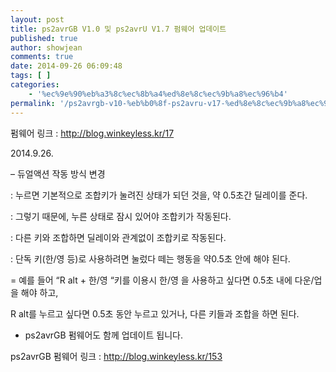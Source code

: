 ```yaml
---
layout: post
title: ps2avrGB V1.0 및 ps2avrU V1.7 펌웨어 업데이트
published: true
author: showjean
comments: true
date: 2014-09-26 06:09:48
tags: [ ]
categories:
    - '%ec%9e%90%eb%a3%8c%ec%8b%a4%ed%8e%8c%ec%9b%a8%ec%96%b4'
permalink: '/ps2avrgb-v10-%eb%b0%8f-ps2avru-v17-%ed%8e%8c%ec%9b%a8%ec%96%b4-%ec%97%85%eb%8d%b0%ec%9d%b4%ed%8a%b8'
---
```

펌웨어 링크 : http://blog.winkeyless.kr/17



2014.9.26.



&#8211;&nbsp;듀얼액션 작동 방식 변경

: 누르면 기본적으로&nbsp;조합키가 눌려진 상태가 되던 것을, 약 0.5초간 딜레이를 준다.

: 그렇기 때문에, 누른 상태로 잠시 있어야 조합키가 작동된다.

: 다른 키와 조합하면 딜레이와 관계없이 조합키로 작동된다.

: 단독 키(한/영 등)로 사용하려면 눌렀다 떼는 행동을 약0.5초 안에 해야 된다.

= 예를 들어 &#8220;R alt + 한/영 &#8220;키를 이용시 한/영 을 사용하고 싶다면 0.5초 내에 다운/업을 해야 하고,&nbsp;

R alt를 누르고 싶다면 0.5초 동안 누르고 있거나, 다른 키들과 조합을 하면 된다.





* ps2avrGB 펌웨어도 함께 업데이트 됩니다.

ps2avrGB 펌웨어 링크 : http://blog.winkeyless.kr/153
